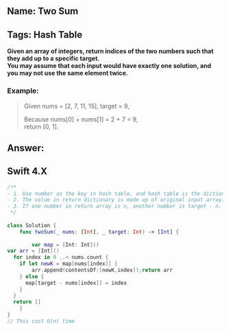 ## Name: Two Sum
## Tags: Hash Table
**Given an array of integers, return indices of the two numbers such that they add up to a specific target.  
You may assume that each input would have exactly one solution, and you may not use the same element twice.**
### Example:
>Given nums = [2, 7, 11, 15], target = 9,
>
>Because nums[0] + nums[1] = 2 + 7 = 9,  
return [0, 1].

## Answer:
## Swift 4.X 
```swift
/**
- 1. Use number as the key in hash table, and hash table is the dictionary struct in Swift.
- 2. The value in return dictionary is made up of original input array.
- 3. If one number in return array is n, another number is target - n.
 */
 
class Solution {
    func twoSum(_ nums: [Int], _ target: Int) -> [Int] {
        
        var map = [Int: Int]()
var arr = [Int]()
  for index in 0 ..< nums.count {
    if let newK = map[nums[index]] {
        arr.append(contentsOf:[newK,index]);return arr
    } else {
      map[target - nums[index]] = index
    }
  }
  return []
    }
}
// This cost O(n) time
```
